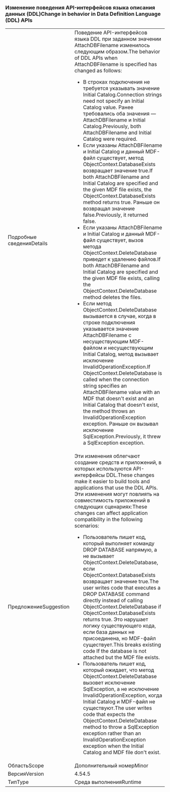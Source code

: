 ### <a name="change-in-behavior-in-data-definition-language-ddl-apis"></a><span data-ttu-id="8bf97-101">Изменение поведения API-интерфейсов языка описания данных (DDL)</span><span class="sxs-lookup"><span data-stu-id="8bf97-101">Change in behavior in Data Definition Language (DDL) APIs</span></span>

|   |   |
|---|---|
|<span data-ttu-id="8bf97-102">Подробные сведения</span><span class="sxs-lookup"><span data-stu-id="8bf97-102">Details</span></span>|<span data-ttu-id="8bf97-103">Поведение API-интерфейсов языка DDL при заданном значении AttachDBFilename изменилось следующим образом.</span><span class="sxs-lookup"><span data-stu-id="8bf97-103">The behavior of DDL APIs when AttachDBFilename is specified has changed as follows:</span></span><ul><li><span data-ttu-id="8bf97-104">В строках подключения не требуется указывать значение Initial Catalog.</span><span class="sxs-lookup"><span data-stu-id="8bf97-104">Connection strings need not specify an Initial Catalog value.</span></span> <span data-ttu-id="8bf97-105">Ранее требовались оба значения — AttachDBFilename и Initial Catalog.</span><span class="sxs-lookup"><span data-stu-id="8bf97-105">Previously, both AttachDBFilename and Initial Catalog were required.</span></span></li><li><span data-ttu-id="8bf97-106">Если указаны AttachDBFilename и Initial Catalog и данный MDF-файл существует, метод ObjectContext.DatabaseExists возвращает значение true.</span><span class="sxs-lookup"><span data-stu-id="8bf97-106">If both AttachDBFilename and Initial Catalog are specified and the given MDF file exists, the ObjectContext.DatabaseExists method returns true.</span></span> <span data-ttu-id="8bf97-107">Раньше он возвращал значение false.</span><span class="sxs-lookup"><span data-stu-id="8bf97-107">Previously, it returned false.</span></span></li><li><span data-ttu-id="8bf97-108">Если указаны AttachDBFilename и Initial Catalog и данный MDF-файл существует, вызов метода ObjectContext.DeleteDatabase приведет к удалению файлов.</span><span class="sxs-lookup"><span data-stu-id="8bf97-108">If both AttachDBFilename and Initial Catalog are specified and the given MDF file exists, calling the ObjectContext.DeleteDatabase method deletes the files.</span></span></li><li><span data-ttu-id="8bf97-109">Если метод ObjectContext.DeleteDatabase вызывается в случае, когда в строке подключения указывается значение AttachDBFilename с несуществующим MDF-файлом и несуществующим Initial Catalog, метод вызывает исключение InvalidOperationException.</span><span class="sxs-lookup"><span data-stu-id="8bf97-109">If ObjectContext.DeleteDatabase is called when the connection string specifies an AttachDBFilename value with an MDF that doesn't exist and an Initial Catalog that doesn't exist, the method throws an InvalidOperationException exception.</span></span> <span data-ttu-id="8bf97-110">Раньше он вызывал исключение SqlException.</span><span class="sxs-lookup"><span data-stu-id="8bf97-110">Previously, it threw a SqlException exception.</span></span></li></ul>|
|<span data-ttu-id="8bf97-111">Предложение</span><span class="sxs-lookup"><span data-stu-id="8bf97-111">Suggestion</span></span>|<span data-ttu-id="8bf97-112">Эти изменения облегчают создание средств и приложений, в которых используются API-интерфейсы DDL.</span><span class="sxs-lookup"><span data-stu-id="8bf97-112">These changes make it easier to build tools and applications that use the DDL APIs.</span></span> <span data-ttu-id="8bf97-113">Эти изменения могут повлиять на совместимость приложений в следующих сценариях:</span><span class="sxs-lookup"><span data-stu-id="8bf97-113">These changes can affect application compatibility in the following scenarios:</span></span><ul><li><span data-ttu-id="8bf97-114">Пользователь пишет код, который выполняет команду DROP DATABASE напрямую, а не вызывает ObjectContext.DeleteDatabase, если ObjectContext.DatabaseExists возвращает значение true.</span><span class="sxs-lookup"><span data-stu-id="8bf97-114">The user writes code that executes a DROP DATABASE command directly instead of calling ObjectContext.DeleteDatabase if ObjectContext.DatabaseExists returns true.</span></span> <span data-ttu-id="8bf97-115">Это нарушает логику существующего кода, если база данных не присоединена, но MDF-файл существует.</span><span class="sxs-lookup"><span data-stu-id="8bf97-115">This breaks existing code If the database is not attached but the MDF file exists.</span></span></li><li><span data-ttu-id="8bf97-116">Пользователь пишет код, который ожидает, что метод ObjectContext.DeleteDatabase вызовет исключение SqlException, а не исключение InvalidOperationException, когда Initial Catalog и MDF-файл не существуют.</span><span class="sxs-lookup"><span data-stu-id="8bf97-116">The user writes code that expects the ObjectContext.DeleteDatabase method to throw a SqlException exception rather than an InvalidOperationException exception when the Initial Catalog and MDF file don't exist.</span></span></li></ul>|
|<span data-ttu-id="8bf97-117">Область</span><span class="sxs-lookup"><span data-stu-id="8bf97-117">Scope</span></span>|<span data-ttu-id="8bf97-118">Дополнительный номер</span><span class="sxs-lookup"><span data-stu-id="8bf97-118">Minor</span></span>|
|<span data-ttu-id="8bf97-119">Версия</span><span class="sxs-lookup"><span data-stu-id="8bf97-119">Version</span></span>|<span data-ttu-id="8bf97-120">4.5</span><span class="sxs-lookup"><span data-stu-id="8bf97-120">4.5</span></span>|
|<span data-ttu-id="8bf97-121">Тип</span><span class="sxs-lookup"><span data-stu-id="8bf97-121">Type</span></span>|<span data-ttu-id="8bf97-122">Среда выполнения</span><span class="sxs-lookup"><span data-stu-id="8bf97-122">Runtime</span></span>|

